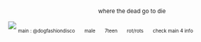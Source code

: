 <p align="center">
<sub>where the dead go to die</sub></p>

![](https://files.catbox.moe/jxdboi.jpg)
<sub><sub>main : @dogfashiondisco　　male　　7teen　　rot/rots　　check main 4 info</sub></sub>
